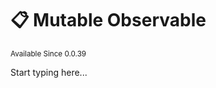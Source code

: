 # 📋 Mutable Observable

<sup>
Available Since 0.0.39
</sup>

<code-block lang="java" src="code-samples/CodeSnippets.java" include-symbol="mutable"/>

Start typing here...